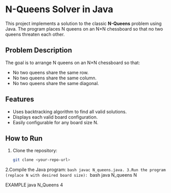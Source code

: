 # N-Queens Solver in Java

This project implements a solution to the classic **N-Queens** problem using Java. The program places N queens on an N×N chessboard so that no two queens threaten each other.

## Problem Description

The goal is to arrange N queens on an N×N chessboard so that:  
- No two queens share the same row.  
- No two queens share the same column.  
- No two queens share the same diagonal.

## Features

- Uses backtracking algorithm to find all valid solutions.  
- Displays each valid board configuration.  
- Easily configurable for any board size N.

## How to Run

1. Clone the repository:  
   ```bash
   git clone <your-repo-url>
2.Compile the Java program:
    ```bash
    javac N_queens.java.
3.Run the program (replace N with desired board size):
     ```bash
    java N_queens N




EXAMPLE 
java N_Queens 4
